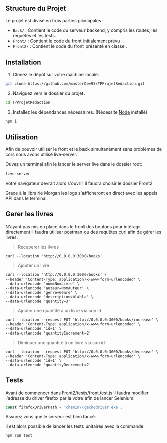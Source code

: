 ## Structure du Projet

Le projet est divisé en trois parties principales :

- `Back/` : Contient le code du serveur backend, y compris les routes, les requêtes et les tests.
- `Front/` : Contient le code du front initialement prévu
- `Front2/` : Contient le code du front présenté en classe .

## Installation

1. Clonez le dépôt sur votre machine locale.

```sh
git clone https://github.com/masterDev95/TPProjetRedaction.git
```
2. Naviguez vers le dossier du projet.
```sh
cd TPProjetRedaction
```
3. Installez les dépendances nécessaires. (Nécessite [Node](https://nodejs.org/en/download) installé)
```sh
npm i
```

## Utilisation

Afin de pouvoir utiliser le front et le back simultanément sans problèmes de cors nous avons utilisé live-server.

Ouvez un terminal afin le lancer le server live dans le dossier root:

```sh
live-server
```
Votre navigateur devrait alors s'ouvrir il faudra choisir le dossier Front2 

Grace à la librairie Morgan les logs s'afficheront en direct avec les appels API dans le terminal.

## Gerer les livres

N'ayant pas mis en place dans le front des boutons pour intéragir directement il faudra utiliser postman ou des requêtes curl afin de gérer les livres:

> Recuperer les livres

```curl
curl --location 'http://0.0.0.0:3000/books'
```
> Ajouter un livre

```curl
curl --location 'http://0.0.0.0:3000/books' \
--header 'Content-Type: application/x-www-form-urlencoded' \
--data-urlencode 'nom=NomLivre' \
--data-urlencode 'auteur=NomAuteur' \
--data-urlencode 'genre=Genre' \
--data-urlencode 'description=blabla' \
--data-urlencode 'quantity=3'
```
> Ajouter une quantité à un livre via son id 

```curl
curl --location --request PUT 'http://0.0.0.0:3000/books/increase' \
--header 'Content-Type: application/x-www-form-urlencoded' \
--data-urlencode 'id=1' \
--data-urlencode 'quantityIncrement=2'
```

> Diminuer une quantité à un livre via son id 

```curl
curl --location --request PUT 'http://0.0.0.0:3000/books/decrease' \
--header 'Content-Type: application/x-www-form-urlencoded' \
--data-urlencode 'id=1' \
--data-urlencode 'quantityDecrement=2'
```

## Tests

Avant de commencer dans Front2/tests/front.test.js il faudra modifier l'adresse du driver firefox par la votre afin de lancer Selenium:

```js
const firefoxDriverPath = 'chemin\\geckodriver.exe';
```

Assurez vous que le serveur est bien lancé.

Il est alors possible de lancer les tests unitaires avec la commande:

```sh
npm run test
```
